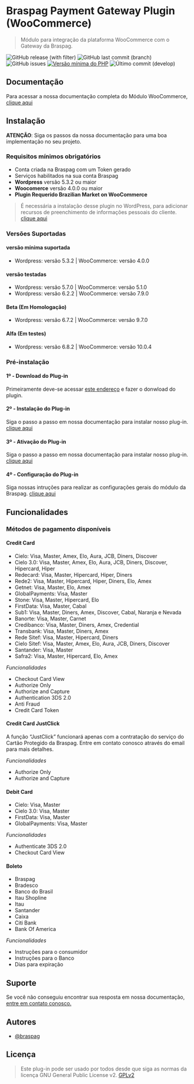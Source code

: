 # Braspag Payment Gateway Plugin (WooCommerce)

> Módulo para integração da plataforma WooCommerce com o Gateway da Braspag.

![GitHub release (with filter)](https://img.shields.io/github/v/release/Braspag/woocommerce) ![GitHub last commit (branch)](https://img.shields.io/github/last-commit/Braspag/woocommerce/main) ![GitHub issues](https://img.shields.io/github/issues/Braspag/woocommerce) [![Versão mínima do PHP](https://img.shields.io/badge/php-%3E%3D%207.4-8892BF.svg?style=flat-square)](https://php.net/) ![Último commit (develop)](https://img.shields.io/github/last-commit/devellop-labs/woocommerce-braspag/staging)
<!--![WordPress Plugin: Tested WP Version](https://img.shields.io/wordpress/plugin/tested/pagbank-connect)
![Downloads por mês](https://img.shields.io/wordpress/plugin/dm/pagbank-connect)
![Avaliação dos clientes no WordPress](https://img.shields.io/wordpress/plugin/stars/pagbank-connect?color=yellow)-->

## Documentação

Para acessar a nossa documentação completa do Módulo WooCommerce, [clique aqui](https://braspag.github.io//tutorial/modulo-woo-commerce)

## Instalação

**ATENÇÃO**: Siga os passos da nossa documentação para uma boa implementação no seu projeto.

### Requisitos mínimos obrigatórios

- Conta criada na Braspag com um Token gerado
- Serviços habilitados na sua conta Braspag
- **Wordpress** versão 5.3.2 ou maior
- **Woocomerce** versão 4.0.0 ou maior
- **Plugin Requerido Brazilian Market on WooCommerce**

> É necessária a instalação desse plugin no WordPress, para adicionar recursos de preenchimento de informações pessoais do cliente. [clique aqui](https://wordpress.org/plugins/woocommerce-extra-checkout-fields-for-brazil)

### Versões Suportadas

#### versão mínima suportada

- Wordpress: versão 5.3.2 | WooCommerce: versão 4.0.0

#### versão testadas

- Wordpress: versão 5.7.0 | WooCommerce: versão 5.1.0
- Wordpress: versão 6.2.2 | WooCommerce: versão 7.9.0

#### Beta (Em Homologação)
- Wordpress: versão 6.7.2 | WooCommerce: versão 9.7.0

#### Alfa (Em testes)
- Wordpress: versão 6.8.2 | WooCommerce: versão 10.0.4

### Pré-instalação

#### 1º - Download do Plug-in

Primeiramente deve-se acessar [este endereço](https://github.com/Braspag/woocommerce/tags) e fazer o donwload do plugin.

#### 2º - Instalação do Plug-in

Siga o passo a passo em nossa documentação para instalar nosso plug-in. [clique aqui](https://braspag.github.io//tutorial/modulo-woo-commerce#instala%C3%A7%C3%A3o-no-wordpress)

#### 3º - Ativação do Plug-in

Siga o passo a passo em nossa documentação para instalar nosso plug-in. [clique aqui](https://braspag.github.io//tutorial/modulo-woo-commerce#instala%C3%A7%C3%A3o-no-wordpress)

#### 4º - Configuração do Plug-in

Siga nossas intruções para realizar as configurações gerais do módulo da Braspag. [clique aqui](https://braspag.github.io//tutorial/modulo-woo-commerce#configura%C3%A7%C3%A3o)

## Funcionalidades

### Métodos de pagamento disponíveis

#### Credit Card

- Cielo: Visa, Master, Amex, Elo, Aura, JCB, Diners, Discover
- Cielo 3.0: Visa, Master, Amex, Elo, Aura, JCB, Diners, Discover, Hipercard, Hiper
- Redecard: Visa, Master, Hipercard, Hiper, Diners
- Rede2: Visa, Master, Hipercard, Hiper, Diners, Elo, Amex
- Getnet: Visa, Master, Elo, Amex
- GlobalPayments: Visa, Master
- Stone: Visa, Master, Hipercard, Elo
- FirstData: Visa, Master, Cabal
- Sub1: Visa, Master, Diners, Amex, Discover, Cabal, Naranja e Nevada
- Banorte: Visa, Master, Carnet
- Credibanco: Visa, Master, Diners, Amex, Credential
- Transbank: Visa, Master, Diners, Amex
- Rede Sitef: Visa, Master, Hipercard, Diners
- Cielo Sitef: Visa, Master, Amex, Elo, Aura, JCB, Diners, Discover
- Santander: Visa, Master
- Safra2: Visa, Master, Hipercard, Elo, Amex

_Funcionalidades_

- Checkout Card View
- Authorize Only
- Authorize and Capture
- Authentication 3DS 2.0
- Anti Fraud
- Credit Card Token

#### Credit Card JustClick

A função “JustClick” funcionará apenas com a contratação do serviço do Cartão Protegido da Braspag. Entre em contato conosco através do email para mais detalhes.

_Funcionalidades_

- Authorize Only
- Authorize and Capture

#### Debit Card

- Cielo: Visa, Master
- Cielo 3.0: Visa, Master
- FirstData: Visa, Master
- GlobalPayments: Visa, Master

_Funcionalidades_

- Authenticate 3DS 2.0
- Checkout Card View

#### Boleto

- Braspag
- Bradesco
- Banco do Brasil
- Itau Shopline
- Itau
- Santander
- Caixa
- Citi Bank
- Bank Of America

_Funcionalidades_

- Instruções para o consumidor
- Instruções para o Banco
- Dias para expiração

## Suporte

Se você não conseguiu encontrar sua resposta em nossa documentação, [entre em contato conosco.](https://github.com/Braspag)

## Autores

- [@braspag](https://github.com/Braspag)

## Licença

> Este plug-in pode ser usado por todos desde que siga as normas da licença GNU General Public License v2.
[GPLv2](https://www.gnu.org/licenses/old-licenses/gpl-2.0.html)
